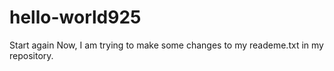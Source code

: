 # hello-world925
Start again
Now, I am trying to make some changes to my reademe.txt in my repository.
